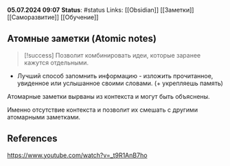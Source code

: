 **05.07.2024 09:07**
**Status**: #status
Links: [[Obsidian]] [[Заметки]] [[Саморазвитие]] [[Обучение]]
## Атомные заметки (Atomic notes)
>[!success] Позволит комбинировать идеи, которые заранее кажутся отдельными.

- Лучший способ запомнить информацию - изложить прочитанное, увиденное или услышанное своими словами. (+ укрепляешь память)

Атомарные заметки вырваны из контекста и могут быть объяснены.

Именно отсутствие контекста и позволит их смешать с другими атомарными заметками.
## References
https://www.youtube.com/watch?v=_t9R1AnB7ho